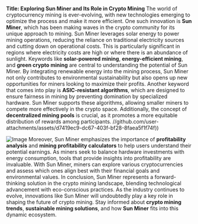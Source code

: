 **Title: Exploring Sun Miner and Its Role in Crypto Mining**
The world of cryptocurrency mining is ever-evolving, with new technologies emerging to optimize the process and make it more efficient. One such innovation is **Sun Miner**, which has been making waves in the crypto community for its unique approach to mining. Sun Miner leverages solar energy to power mining operations, reducing the reliance on traditional electricity sources and cutting down on operational costs. This is particularly significant in regions where electricity costs are high or where there is an abundance of sunlight. 
Keywords like **solar-powered mining**, **energy-efficient mining**, and **green crypto mining** are central to understanding the potential of Sun Miner. By integrating renewable energy into the mining process, Sun Miner not only contributes to environmental sustainability but also opens up new opportunities for miners looking to maximize their profits.
Another keyword that comes into play is **ASIC-resistant algorithms**, which are designed to ensure fairness in mining by preventing domination by specialized hardware. Sun Miner supports these algorithms, allowing smaller miners to compete more effectively in the crypto space. Additionally, the concept of **decentralized mining pools** is crucial, as it promotes a more equitable distribution of rewards among participants.
 //github.com/user-attachments/assets/d7419ec9-dc67-403f-bf28-8faea5f1f74f))

![Image](https://github.com/user-attachments/assets/d7419ec9-dc67-403f-bf28-8faea5f1f74f)
Moreover, Sun Miner emphasizes the importance of **profitability analysis** and **mining profitability calculators** to help users understand their potential earnings. As miners seek to balance hardware investments with energy consumption, tools that provide insights into profitability are invaluable. With Sun Miner, miners can explore various cryptocurrencies and assess which ones align best with their financial goals and environmental values.
In conclusion, Sun Miner represents a forward-thinking solution in the crypto mining landscape, blending technological advancement with eco-conscious practices. As the industry continues to evolve, innovations like Sun Miner will undoubtedly play a key role in shaping the future of crypto mining. Stay informed about **crypto mining trends**, **sustainable mining solutions**, and how **Sun Miner** fits into this dynamic ecosystem.
